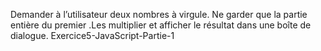 Demander à l’utilisateur deux nombres à virgule. Ne garder que la partie entière du premier .Les multiplier et afficher le résultat dans une boîte de dialogue.
 Exercice5-JavaScript-Partie-1
